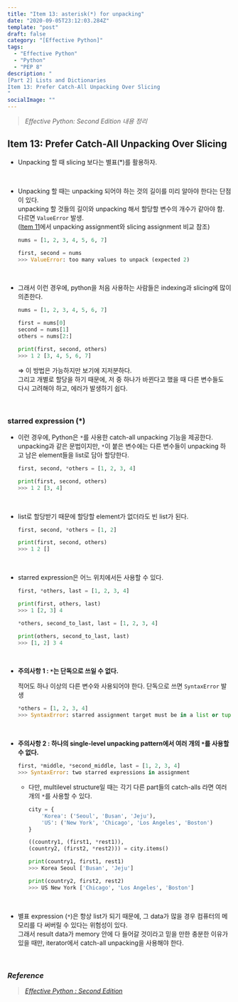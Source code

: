 ```yaml
---
title: "Item 13: asterisk(*) for unpacking"
date: "2020-09-05T23:12:03.284Z"
template: "post"
draft: false
category: "[Effective Python]"
tags:
  - "Effective Python"
  - "Python"
  - "PEP 8"
description: "
[Part 2] Lists and Dictionaries
Item 13: Prefer Catch-All Unpacking Over Slicing
"
socialImage: ""
---
```



> _Effective Python: Second Edition 내용 정리_

## Item 13: Prefer Catch-All Unpacking Over Slicing

- Unpacking 할 때 slicing 보다는 별표(*)를 활용하자.

<br>

- Unpacking 할 때는 unpacking 되어야 하는 것의 길이를 미리 알아야 한다는 단점이 있다.  
unpacking 할 것들의 길이와 unpacking 해서 할당할 변수의 개수가 같아야 함. 다르면 `ValueError` 발생.  
([Item 11](https://hong-dev.github.io/effective_python/item_11_to_12/)에서 unpacking assignment와 slicing assignment 비교 참조)

    ```python
    nums = [1, 2, 3, 4, 5, 6, 7]

    first, second = nums
    >>> ValueError: too many values to unpack (expected 2)
    ```

<br>

- 그래서 이런 경우에, python을 처음 사용하는 사람들은 indexing과 slicing에 많이 의존한다.

    ```python
    nums = [1, 2, 3, 4, 5, 6, 7]

    first = nums[0]
    second = nums[1]
    others = nums[2:]

    print(first, second, others)
    >>> 1 2 [3, 4, 5, 6, 7]
    ```

    ⇒ 이 방법은 가능하지만 보기에 지저분하다.  
    그리고 개별로 할당을 하기 때문에, 저 중 하나가 바뀐다고 했을 때 다른 변수들도 다시 고려해야 하고, 에러가 발생하기 쉽다.

<br>

### **starred expression (*)**

- 이런 경우에, Python은 `*`를 사용한 catch-all unpacking 기능을 제공한다.  
unpacking과 같은 문법이지만, `*`이 붙은 변수에는 다른 변수들이 unpacking 하고 남은 element들을 list로 담아 할당한다.

    ```python
    first, second, *others = [1, 2, 3, 4]

    print(first, second, others)
    >>> 1 2 [3, 4]
    ```

<br>

- list로 할당받기 때문에 할당할 element가 없더라도 빈 list가 된다.

    ```python
    first, second, *others = [1, 2]

    print(first, second, others)
    >>> 1 2 []
    ```

<br>

- starred expression은 어느 위치에서든 사용할 수 있다.

    ```python
    first, *others, last = [1, 2, 3, 4]

    print(first, others, last)
    >>> 1 [2, 3] 4
    ```

    ```python
    *others, second_to_last, last = [1, 2, 3, 4]

    print(others, second_to_last, last)
    >>> [1, 2] 3 4
    ```

<br>

- **주의사항 1 : `*`는 단독으로 쓰일 수 없다.**

    적어도 하나 이상의 다른 변수와 사용되어야 한다.
    단독으로 쓰면 `SyntaxError` 발생

    ```python
    *others = [1, 2, 3, 4]
    >>> SyntaxError: starred assignment target must be in a list or tuple
    ```

<br>

- **주의사항 2 : 하나의 single-level unpacking pattern에서 여러 개의 `*`를 사용할 수 없다.**

    ```python
    first, *middle, *second_middle, last = [1, 2, 3, 4]
    >>> SyntaxError: two starred expressions in assignment
    ```

    - 다만, multilevel structure일 때는 각기 다른 part들의 catch-alls 라면 여러 개의 `*`를 사용할 수 있다.

        ```python
        city = {
            'Korea': ('Seoul', 'Busan', 'Jeju'),
            'US': ('New York', 'Chicago', 'Los Angeles', 'Boston')
        }

        ((country1, (first1, *rest1)),
        (country2, (first2, *rest2))) = city.items()

        print(country1, first1, rest1)
        >>> Korea Seoul ['Busan', 'Jeju']

        print(country2, first2, rest2)
        >>> US New York ['Chicago', 'Los Angeles', 'Boston']
        ```

<br>

- 별표 expression (`*`)은 항상 list가 되기 때문에, 그 data가 많을 경우 컴퓨터의 메모리를 다 써버릴 수 있다는 위험성이 있다.  
그래서 result data가 memory 안에 다 들어갈 것이라고 믿을 만한 충분한 이유가 있을 때만, iterator에서 catch-all unpacking을 사용해야 한다.


<br>

### _Reference_
> [_Effective Python : Second Edition_](https://effectivepython.com/)  
